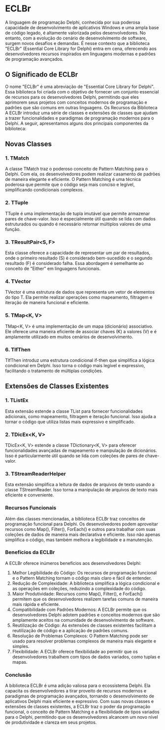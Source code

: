 # ECLBr

A linguagem de programação Delphi, conhecida por sua poderosa capacidade de desenvolvimento de aplicativos Windows e uma ampla base de código legado, é altamente valorizada pelos desenvolvedores. No entanto, com a evolução do cenário de desenvolvimento de software, surgem novos desafios e demandas. É nesse contexto que a biblioteca "ECLBr" (Essential Core Library for Delphi) entra em cena, oferecendo aos desenvolvedores recursos inspirados em linguagens modernas e padrões de programação avançados.

## O Significado de ECLBr
O nome "ECLBr" é uma abreviação de "Essential Core Library for Delphi". Essa biblioteca foi criada com o objetivo de fornecer um conjunto essencial de recursos para os desenvolvedores Delphi, permitindo que eles aprimorem seus projetos com conceitos modernos de programação e padrões que são comuns em outras linguagens.
Os Recursos da Biblioteca
A ECLBr introduz uma série de classes e extensões de classes que ajudam a trazer funcionalidades e paradigmas de programação modernos para o Delphi. A seguir, apresentamos alguns dos principais componentes da biblioteca:

## Novas Classes
### 1. TMatch<T>
A classe TMatch<T> traz o poderoso conceito de Pattern Matching para o Delphi. Com ela, os desenvolvedores podem realizar casamento de padrões de maneira elegante e eficiente. O Pattern Matching é uma técnica poderosa que permite que o código seja mais conciso e legível, simplificando condicionais complexos.

### 2. TTuple<K>
TTuple<K> é uma implementação de tupla imutável que permite armazenar pares de chave-valor. Isso é especialmente útil quando se lida com dados estruturados ou quando é necessário retornar múltiplos valores de uma função.

### 3. TResultPair<S, F>
Esta classe oferece a capacidade de representar um par de resultados, onde o primeiro resultado (S) é considerado bem-sucedido e o segundo resultado (F) é considerado falha. Essa abordagem é semelhante ao conceito de "Either" em linguagens funcionais.

### 4. TVector<T>
TVector<T> é uma estrutura de dados que representa um vetor de elementos do tipo T. Ela permite realizar operações como mapeamento, filtragem e iteração de maneira funcional e eficiente.

### 5. TMap<K, V>
TMap<K, V> é uma implementação de um mapa (dicionário) associativo. Ele oferece uma maneira eficiente de associar chaves (K) a valores (V) e é amplamente utilizado em muitos cenários de desenvolvimento.

### 6. TIfThen<T>
TIfThen<T> introduz uma estrutura condicional if-then que simplifica a lógica condicional em Delphi. Isso torna o código mais legível e expressivo, facilitando o tratamento de múltiplas condições.

## Extensões de Classes Existentes

### 1. TListEx<T>
Esta extensão estende a classe TList<T> para fornecer funcionalidades adicionais, como mapeamento, filtragem e iteração funcional. Isso ajuda a tornar o código que utiliza listas mais expressivo e simplificado.

### 2. TDicEx<K, V>
TDicEx<K, V> estende a classe TDictionary<K, V> para oferecer funcionalidades avançadas de mapeamento e manipulação de dicionários. Isso é particularmente útil quando se lida com coleções de pares de chave-valor.

### 3. TStreamReaderHelper
Esta extensão simplifica a leitura de dados de arquivos de texto usando a classe TStreamReader. Isso torna a manipulação de arquivos de texto mais eficiente e conveniente.

### Recursos Funcionais
Além das classes mencionadas, a biblioteca ECLBr traz conceitos de programação funcional para Delphi. Os desenvolvedores podem aproveitar recursos como Map(), Filter(), ForEach() e outros para trabalhar com suas coleções de dados de maneira mais declarativa e eficiente. Isso não apenas simplifica o código, mas também melhora a legibilidade e a manutenção.

### Benefícios da ECLBr
A ECLBr oferece inúmeros benefícios aos desenvolvedores Delphi:

1. Melhor Legibilidade do Código: Os recursos de programação funcional e o Pattern Matching tornam o código mais claro e fácil de entender.
2. Redução de Complexidade: A biblioteca simplifica a lógica condicional e as operações em coleções, reduzindo a complexidade do código.
3. Maior Produtividade: Recursos como Map(), Filter(), e ForEach() permitem que os desenvolvedores realizem tarefas comuns de maneira mais rápida e eficiente.
4. Compatibilidade com Padrões Modernos: A ECLBr permite que os desenvolvedores Delphi adotem padrões e conceitos modernos que são amplamente aceitos na comunidade de desenvolvimento de software.
5. Reutilização de Código: As extensões de classes existentes facilitam a reutilização de código e a aplicação de padrões comuns.
6. Resolução de Problemas Complexos: O Pattern Matching pode ser usado para resolver problemas complexos de maneira mais elegante e simples.
7. Flexibilidade: A ECLBr oferece flexibilidade ao permitir que os desenvolvedores trabalhem com tipos de dados variados, como tuplas e mapas.

### Conclusão

A biblioteca ECLBr é uma adição valiosa para o ecossistema Delphi. Ela capacita os desenvolvedores a tirar proveito de recursos modernos e paradigmas de programação avançados, tornando o desenvolvimento de aplicativos Delphi mais eficiente e expressivo. Com suas novas classes e extensões de classes existentes, a ECLBr traz o poder da programação funcional, o conceito de Pattern Matching e a flexibilidade de tipos variados para o Delphi, permitindo que os desenvolvedores alcancem um novo nível de produtividade e clareza em seus projetos.